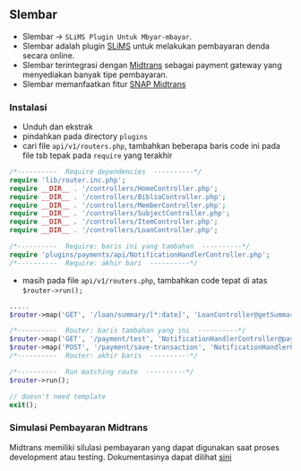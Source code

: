 ## Slembar
- Slembar -> `SLiMS Plugin Untuk Mbyar-mbayar`.
- Slembar adalah plugin [SLiMS](https://slims.web.id/web/) untuk melakukan pembayaran denda secara online.
- Slembar terintegrasi dengan [Midtrans](https://midtrans.com/) sebagai payment gateway yang menyediakan banyak tipe pembayaran.
- Slembar memanfaatkan fitur [SNAP Midtrans](https://snap-docs.midtrans.com/) 

### Instalasi
- Unduh dan ekstrak
- pindahkan pada directory `plugins`
- cari file `api/v1/routers.php`, tambahkan beberapa baris code ini pada file tsb tepak pada `require` yang terakhir
```php
/*----------  Require dependencies  ----------*/
require 'lib/router.inc.php';
require __DIR__ . '/controllers/HomeController.php';
require __DIR__ . '/controllers/BiblioController.php';
require __DIR__ . '/controllers/MemberController.php';
require __DIR__ . '/controllers/SubjectController.php';
require __DIR__ . '/controllers/ItemController.php';
require __DIR__ . '/controllers/LoanController.php';

/*----------  Require: baris ini yang tambahan  ----------*/
require 'plugins/payments/api/NotificationHandlerController.php';
/*----------  Require: akhir bari  ----------*/
```
- masih pada file `api/v1/routers.php`, tambahkan code tepat di atas `$router->run();`
```php
.....
$router->map('GET', '/loan/summary/[*:date]', 'LoanController@getSummaryDate');

/*----------  Router: baris tambahan yang ini  ----------*/
$router->map('GET', '/payment/test', 'NotificationHandlerController@paymentTest');
$router->map('POST', '/payment/save-transaction', 'NotificationHandlerController@saveTransaction');
/*----------  Router: akhir baris  ----------*/

/*----------  Run matching route  ----------*/
$router->run();

// doesn't need template
exit();
```

### Simulasi Pembayaran Midtrans
Midtrans memiliki silulasi pembayaran yang dapat digunakan saat proses development atau testing. Dokumentasinya dapat dilihat [sini](https://snap-docs.midtrans.com/#testing-credentials)
